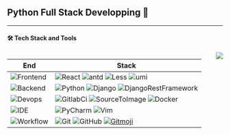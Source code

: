 ## Python Full Stack Developping 👋
---
#### 🛠 Tech Stack and Tools


<img align="right" src="https://github-readme-stats.vercel.app/api?username=pyfs&show_icons=true&theme=vue&hide_border=true">


| End | Stack |
| -------------------------------------------------------------------- | --------------------------------------------------------------------------------------------------------------------------------------------------------------------------------------------------------------------------------------------------------------------------------------------------------------------------- |
| ![Frontend](https://img.shields.io/badge/-Frontend-black?style=flat) | ![React](https://img.shields.io/badge/-React-52BAD7?style=flat&logo=react&logoColor=white) ![antd](https://img.shields.io/badge/-Ant_Design-0170fe?style=flat&logo=ant-design) ![Less](https://img.shields.io/badge/-Less-1d365d?style=flat&logo=less) ![umi](https://img.shields.io/badge/-umi-4569d4?style=flat&logo=umi) |
| ![Backend](https://img.shields.io/badge/-Backend-black?style=flat) | ![Python](https://img.shields.io/badge/-Python-blue?style=flat&logo=python&logoColor=white) ![Django](https://img.shields.io/badge/-Django-22ab28?style=flat&logo=django) ![DjangoRestFramework](https://img.shields.io/badge/-DjangoRestFramework-red?style=flat&logo=rakuten) |
| ![Devops](https://img.shields.io/badge/-Devops-black?style=flat) | ![GitlabCi](https://img.shields.io/badge/-GitlabCi-orange?style=flat&logo=gitlab&logoColor=white)  ![SourceToImage](https://img.shields.io/badge/-SourceToImage-CEF1D1?style=flat&logo=sonarcloud)  ![Docker](https://img.shields.io/badge/-Docker-cbe3f2?style=flat&logo=docker) |
| ![IDE](https://img.shields.io/badge/-IDE-black?style=flat) | ![PyCharm](https://img.shields.io/badge/-PyCharm-3a3a3a?style=flat&logo=pycharm) ![Vim](https://img.shields.io/badge/-VIM-007ACC?style=flat&logo=vim) |
| ![Workflow](https://img.shields.io/badge/-Ohter-black?style=flat) | ![Git](https://img.shields.io/badge/-Git-black?style=flat&logo=git) ![GitHub](https://img.shields.io/badge/-GitHub-black?style=flat&logo=github)     [![Gitmoji][gitmoji]][gcw]                                                                                           |

[gitHub-action]: https://img.shields.io/badge/-GitHub_Actions-black?style=flat&logo=github
[gitmoji]: https://img.shields.io/badge/-😉_Gitmoji_Commit_Workflow-black?style=flat
[gcw]: https://github.com/arvinxx/gitmoji-commit-workflow
